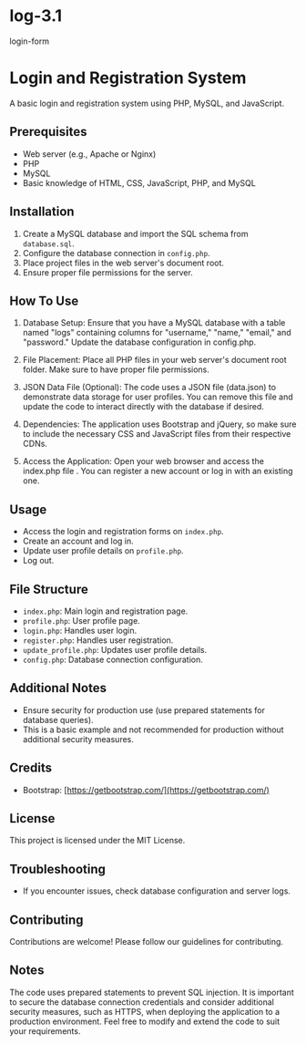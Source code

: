 # log-3.1
 login-form
 # Login and Registration System

A basic login and registration system using PHP, MySQL, and JavaScript.

## Prerequisites

- Web server (e.g., Apache or Nginx)
- PHP
- MySQL
- Basic knowledge of HTML, CSS, JavaScript, PHP, and MySQL

## Installation

1. Create a MySQL database and import the SQL schema from `database.sql`.
2. Configure the database connection in `config.php`.
3. Place project files in the web server's document root.
4. Ensure proper file permissions for the server.

## How To Use
1. Database Setup: Ensure that you have a MySQL database with a table named "logs" containing columns for "username," "name," "email," and "password." Update the database configuration in config.php.

2. File Placement: Place all PHP files in your web server's document root folder. Make sure to have proper file permissions.

3. JSON Data File (Optional): The code uses a JSON file (data.json) to demonstrate data storage for user profiles. You can remove this file and update the code to interact directly with the database if desired.

4. Dependencies: The application uses Bootstrap and jQuery, so make sure to include the necessary CSS and JavaScript files from their respective CDNs.

5. Access the Application: Open your web browser and access the index.php file . You can register a new account or log in with an existing one.

## Usage

- Access the login and registration forms on `index.php`.
- Create an account and log in.
- Update user profile details on `profile.php`.
- Log out.

## File Structure

- `index.php`: Main login and registration page.
- `profile.php`: User profile page.
- `login.php`: Handles user login.
- `register.php`: Handles user registration.
- `update_profile.php`: Updates user profile details.
- `config.php`: Database connection configuration.

## Additional Notes

- Ensure security for production use (use prepared statements for database queries).
- This is a basic example and not recommended for production without additional security measures.

## Credits

- Bootstrap: [https://getbootstrap.com/](https://getbootstrap.com/)

## License

This project is licensed under the MIT License.

## Troubleshooting

- If you encounter issues, check database configuration and server logs.

## Contributing

Contributions are welcome! Please follow our guidelines for contributing.
## Notes

The code uses prepared statements to prevent SQL injection.
It is important to secure the database connection credentials and consider additional security measures, such as HTTPS, when deploying the application to a production environment.
Feel free to modify and extend the code to suit your requirements.


